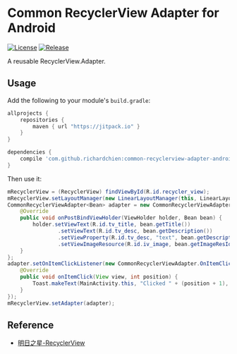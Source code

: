# Common RecyclerView Adapter for Android

[![License](https://img.shields.io/github/license/mashape/apistatus.svg?maxAge=2592000)]()
[![Release](https://jitpack.io/v/richardchien/common-recyclerview-adapter-android.svg)](https://jitpack.io/#richardchien/common-recyclerview-adapter-android)

A reusable RecyclerView.Adapter.

## Usage

Add the following to your module's `build.gradle`:

```groovy
allprojects {
    repositories {
        maven { url "https://jitpack.io" }
    }
}

dependencies {
    compile 'com.github.richardchien:common-recyclerview-adapter-android:v1.0.0'
}
```

Then use it:

```java
mRecyclerView = (RecyclerView) findViewById(R.id.recycler_view);
mRecyclerView.setLayoutManager(new LinearLayoutManager(this, LinearLayoutManager.VERTICAL, false));
CommonRecyclerViewAdapter<Bean> adapter = new CommonRecyclerViewAdapter<Bean>(this, mDataList, R.layout.list_item) {
    @Override
    public void onPostBindViewHolder(ViewHolder holder, Bean bean) {
        holder.setViewText(R.id.tv_title, bean.getTitle())
                .setViewText(R.id.tv_desc, bean.getDescription())
                .setViewProperty(R.id.tv_desc, "text", bean.getDescription() + " Changed")
                .setViewImageResource(R.id.iv_image, bean.getImageResId());
    }
};
adapter.setOnItemClickListener(new CommonRecyclerViewAdapter.OnItemClickListener() {
    @Override
    public void onItemClick(View view, int position) {
        Toast.makeText(MainActivity.this, "Clicked " + (position + 1), Toast.LENGTH_SHORT).show();
    }
});
mRecyclerView.setAdapter(adapter);
```

## Reference

- [明日之星-RecyclerView](http://www.imooc.com/learn/424)
